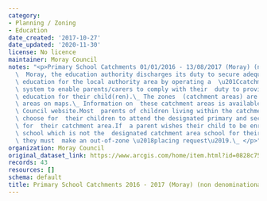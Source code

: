 ```yaml
---
category:
- Planning / Zoning
- Education
date_created: '2017-10-27'
date_updated: '2020-11-30'
license: No licence
maintainer: Moray Council
notes: "<p>Primary School Catchments 01/01/2016 - 13/08/2017 (Moray) (non denominational)In\
  \  Moray, the education authority discharges its duty to secure adequate  and efficient\
  \ education for the local authority area by operating a  \u201Ccatchment area\u201D\
  \ system to enable parents/carers to comply with their  duty to provide efficient\
  \ education for their child(ren).\_ The zones  (catchment areas) are shown as delineated\
  \ areas on maps.\_ Information on  these catchment areas is available at the Moray\
  \ Council website.Most  parents of children living within the catchment area will\
  \ choose for  their children to attend the designated primary and secondary school\
  \ for  their catchment area.If  a parent wishes their child to be enrolled at a\
  \ school which is not the  designated catchment area school for their postal address,\
  \ they must  make an out-of-zone \u2018placing request\u2019.\_ </p>"
organization: Moray Council
original_dataset_link: https://www.arcgis.com/home/item.html?id=0828c75754324d5e99d53c779eddd30d
records: 43
resources: []
schema: default
title: Primary School Catchments 2016 - 2017 (Moray) (non denominational)
---
```


